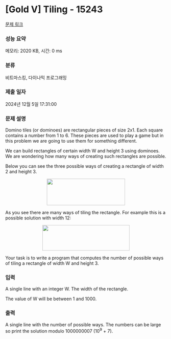 # [Gold V] Tiling - 15243 

[문제 링크](https://www.acmicpc.net/problem/15243) 

### 성능 요약

메모리: 2020 KB, 시간: 0 ms

### 분류

비트마스킹, 다이나믹 프로그래밍

### 제출 일자

2024년 12월 5일 17:31:00

### 문제 설명

<p dir="ltr">Domino tiles (or dominoes) are rectangular pieces of size 2x1. Each square contains a number from 1 to 6. These pieces are used to play a game but in this problem we are going to use them for something different.</p>

<p dir="ltr">We can build rectangles of certain width W and height 3 using dominoes. We are wondering how many ways of creating such rectangles are possible.</p>

<p>Below you can see the three possible ways of creating a rectangle of width 2 and height 3.</p>

<p style="text-align:center"><img alt="" src="https://onlinejudgeimages.s3-ap-northeast-1.amazonaws.com/problem/15243/1.png" style="height:83px; width:245px"></p>

<p>As you see there are many ways of tiling the rectangle. For example this is a possible solution with width 12:</p>

<p style="text-align:center"><img alt="" src="https://onlinejudgeimages.s3-ap-northeast-1.amazonaws.com/problem/15243/2.gif" style="height:80px; width:273px"></p>

<p>Your task is to write a program that computes the number of possible ways of tiling a rectangle of width W and height 3.</p>

### 입력 

 <p dir="ltr">A single line with an integer W. The width of the rectangle.</p>

<p dir="ltr">The value of W will be between 1 and 1000.</p>

### 출력 

 <p dir="ltr">A single line with the number of possible ways. The numbers can be large so print the solution modulo 1000000007 (10<sup>9</sup> + 7).</p>

